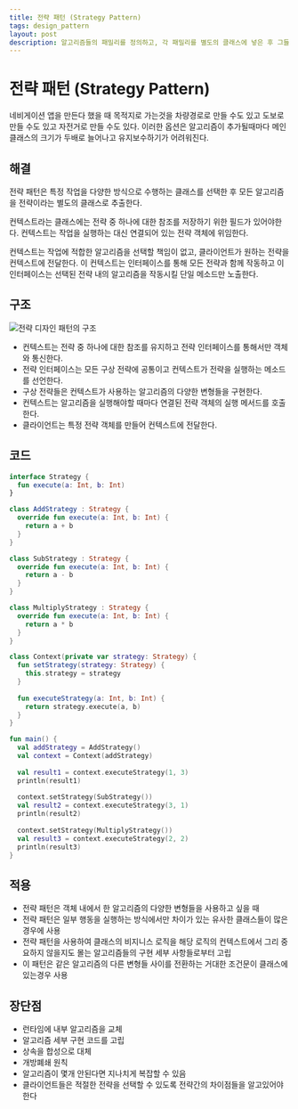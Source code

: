 ```yaml
---
title: 전략 패턴 (Strategy Pattern)
tags: design_pattern
layout: post
description: 알고리즘들의 패밀리를 정의하고, 각 패밀리를 별도의 클래스에 넣은 후 그들의 객체들을 상호교환할 수 있도록 하는 행동 디자인패턴
---
```


# 전략 패턴 (Strategy Pattern)

네비게이션 앱을 만든다 했을 때 목적지로 가는것을 차량경로로 만들 수도 있고 도보로 만들 수도 있고 자전거로 만들 수도 있다. 이러한 옵션은 알고리즘이 추가될때마다 메인 클래스의 크기가 두배로 늘어나고 유지보수하기가 어려워진다.

## 해결

전략 패턴은 특정 작업을 다양한 방식으로 수행하는 클래스를 선택한 후 모든 알고리즘을 전략이라는 별도의 클래스로 추출한다.

컨텍스트라는 클래스에는 전략 중 하나에 대한 참조를 저장하기 위한 필드가 있어야한다. 컨텍스트는 작업을 실행하는 대신 연결되어 있는 전략 객체에 위임한다.

컨텍스트는 작업에 적합한 알고리즘을 선택할 책임이 없고, 클라이언트가 원하는 전략을 컨텍스트에 전달한다. 이 컨텍스트는 인터페이스를 통해 모든 전략과 함께 작동하고 이 인터페이스는 선택된 전략 내의 알고리즘을 작동시킬 단일 메소드만 노출한다.

## 구조

![전략 디자인 패턴의 구조](https://refactoring.guru/images/patterns/diagrams/strategy/structure.png)

- 컨텍스트는 전략 중 하나에 대한 참조를 유지하고 전략 인터페이스를 통해서만 객체와 통신한다.
- 전략 인터페이스는 모든 구상 전략에 공통이고 컨텍스트가 전략을 실행하는 메소드를 선언한다.
- 구상 전략들은 컨텍스트가 사용하는 알고리즘의 다양한 변형들을 구현한다.
- 컨텍스트는 알고리즘을 실행해야할 때마다 연결된 전략 객체의 실행 메서드를 호출한다.
- 클라이언트는 특정 전략 객체를 만들어 컨텍스트에 전달한다.

## 코드

```kotlin
interface Strategy {
  fun execute(a: Int, b: Int)
}

class AddStrategy : Strategy {
  override fun execute(a: Int, b: Int) {
    return a + b
  }
}

class SubStrategy : Strategy {
  override fun execute(a: Int, b: Int) {
    return a - b
  }
}

class MultiplyStrategy : Strategy {
  override fun execute(a: Int, b: Int) {
    return a * b
  }
}

class Context(private var strategy: Strategy) {
  fun setStrategy(strategy: Strategy) {
    this.strategy = strategy
  }
  
  fun executeStrategy(a: Int, b: Int) {
    return strategy.execute(a, b)
  }
}

fun main() {
  val addStrategy = AddStrategy()
  val context = Context(addStrategy)
  
  val result1 = context.executeStrategy(1, 3)
  println(result1)
  
  context.setStrategy(SubStrategy())
  val result2 = context.executeStrategy(3, 1)
  println(result2)
  
  context.setStrategy(MultiplyStrategy())
  val result3 = context.executeStrategy(2, 2)
  println(result3)
}
```

## 적용

- 전략 패턴은 객체 내에서 한 알고리즘의 다양한 변형들을 사용하고 싶을 때
- 전략 패턴은 일부 행동을 실행하는 방식에서만 차이가 있는 유사한 클래스들이 많은 경우에 사용
- 전략 패턴을 사용하여 클래스의 비지니스 로직을 해당 로직의 컨텍스트에서 그리 중요하지 않을지도 몰는 알고리즘들의 구현 세부 사항들로부터 고립
- 이 패턴은 같은 알고리즘의 다른 변형들 사이를 전환하는 거대한 조건문이 클래스에 있는경우 사용

## 장단점

- 런타임에 내부 알고리즘을 교체
- 알고리즘 세부 구현 코드를 고립
- 상속을 합성으로 대체
- 개방폐쇄 원칙
- 알고리즘이 몇개 안된다면 지나치게 복잡할 수 있음
- 클라이언트들은 적절한 전략을 선택할 수 있도록 전략간의 차이점들을 알고있어야 한다

